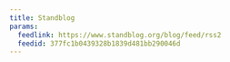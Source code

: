 ```yaml
---
title: Standblog
params:
  feedlink: https://www.standblog.org/blog/feed/rss2
  feedid: 377fc1b0439328b1839d481bb290046d
---
```

